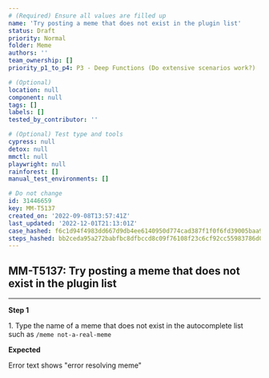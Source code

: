 ```yaml
---
# (Required) Ensure all values are filled up
name: 'Try posting a meme that does not exist in the plugin list'
status: Draft
priority: Normal
folder: Meme
authors: ''
team_ownership: []
priority_p1_to_p4: P3 - Deep Functions (Do extensive scenarios work?)

# (Optional)
location: null
component: null
tags: []
labels: []
tested_by_contributor: ''

# (Optional) Test type and tools
cypress: null
detox: null
mmctl: null
playwright: null
rainforest: []
manual_test_environments: []

# Do not change
id: 31446659
key: MM-T5137
created_on: '2022-09-08T13:57:41Z'
last_updated: '2022-12-01T21:13:01Z'
case_hashed: f6c1d94f4983dd667d9db4ee6140950d774cad387f1f0f6fd39005baa9d46fbfdcd3a9ab3ae13f5f12ca8ea58b9b3f19
steps_hashed: bb2ceda95a272babfbc8dfbccd8c09f76108f23c6cf92cc55983786d0f1448aa3a0335ea0338b5b2fd285ba6d593fc15
---
```


<!-- (Auto-generated) Based on frontmatter's "key" and "name" -->

## MM-T5137: Try posting a meme that does not exist in the plugin list

---

**Step 1**

1\. Type the name of a meme that does not exist in the autocomplete list such as `/meme not-a-real-meme`

**Expected**

Error text shows "error resolving meme"
